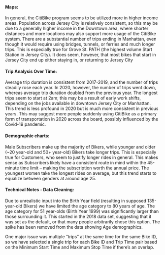 ####  Maps:
In general, the CitiBike program seems to be utilized more in higher income areas. Population across Jersey City is relatively consistent, so this may be due to a generally higher income in the Downtown area, where shorter distances and more locations may also support more usage of the CitiBike system. There are a substantial number of trips ending in Manhattan, even though it would require using bridges, tunnels, or ferries and much longer trips. This is especially true for Grove St. PATH (the highest volume Start Station in Jersey City). It does seem, however, that most bikes that start in Jersey City end up either staying in, or returning to Jersey City

#### Trip Analysis Over Time:
Average trip duration is consistent from 2017-2019, and the number of trips steadily rose each year. In 2020, however, the number of trips went down, whereas average trip duration doubled from the previous year. The longest trips seem to start at 2am; this may be a result of early work shifts, depending on the jobs available in downtown Jersey City or Manhattan. This trend is less profound in 2020 but is much more consistent in previous years. This may suggest more people suddenly using CitiBike as a primary form of transportation in 2020 across the board, possibly influenced by the Covid-19 pandemic.

#### Demographic charts:  
Male Subscribers make up the majority of Bikers, while younger and older (~20 year-old and 50+ year-old) Bikers take longer trips. This is especially true for Customers, who seem to justify longer rides in general. This makes sense as Subscribers likely have a consistent route in mind within the 45-minute time limit – making the subscription worth the annual price. The youngest women take the longest rides on average, but this trend starts to equalize between genders at around age 25.

#### Technical Notes - Data Cleaning: 
Due to unrealistic input into the Birth Year field (resulting in supposed 135-year-old Bikers) we have limited the age category to 80 years of age. The age category for 51 year-olds (Birth Year 1999) was significantly larger than those surrounding it. This started in the 2018 data set, suggesting that it was set as the default, or that many people arbitrarily chose this option. The spike has been removed from the data showing Age demographics.

One major issue was multiple “trips” at the same time for the same Bike ID, so we have selected a single trip for each Bike ID and Trip Time pair based on the Minimum Start Time and Maximum Stop Time if there’s an overlap.
